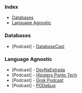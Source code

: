 ### Index

* [Databases](#databases)
* [Language Agnostic](#language-agnostic)


### Databases

* [Podcast] - [DatabaseCast](http://databasecast.com.br)

### Language Agnostic

* [Podcast] - [DevNaEstrada](http://devnaestrada.com.br)
* [Podcast] - [Hipsters Ponto Tech](http://hipsters.tech)
* [Podcast] - [Grok Podcast](http://www.grokpodcast.com)
* [Podcast] - [PODebug](http://www.podebug.com)
